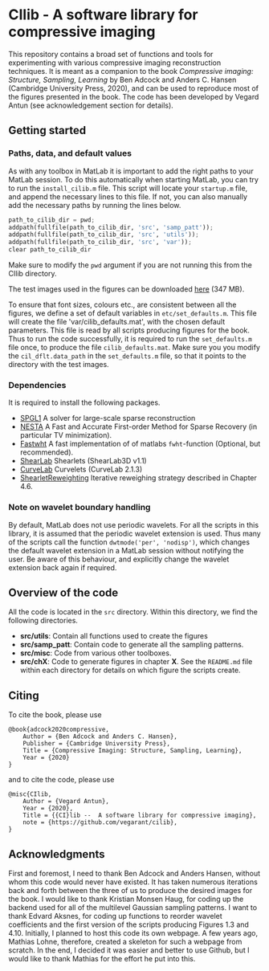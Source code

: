 # CIlib - A software library for compressive imaging 

This repository contains a broad set of functions and tools for experimenting with various compressive imaging reconstruction techniques. It is meant as a companion to the book  _Compressive imaging: Structure, Sampling, Learning_ by Ben Adcock and Anders C. Hansen (Cambridge University Press, 2020), and can be used to reproduce most of the figures presented in the book. The code has been developed by Vegard Antun (see acknowledgement section for details).

## Getting started

### Paths, data, and default values
As with any toolbox in MatLab it is important to add the right paths to your MatLab session. To do this automatically when starting MatLab, you can try to run the `install_cilib.m` file. This script will locate your `startup.m` file, and append the necessary lines to this file. If not, you can also manually add the necessary paths by running the lines below.
```python
path_to_cilib_dir = pwd;
addpath(fullfile(path_to_cilib_dir, 'src', 'samp_patt'));
addpath(fullfile(path_to_cilib_dir, 'src', 'utils'));
addpath(fullfile(path_to_cilib_dir, 'src', 'var'));
clear path_to_cilib_dir
```
Make sure to modify the `pwd` argument if you are not running this from the CIlib directory.

The test images used in the figures can be downloaded [here](https://www.mn.uio.no/math/english/people/aca/vegarant/cilib_data.zip) (347 MB).

To ensure that font sizes, colours etc., are consistent between all the figures, we define a set of default variables in `etc/set_defaults.m`. This file will create the file 'var/cilib_defaults.mat', with the chosen default parameters. This file is read by all scripts producing figures for the book. Thus to run the code successfully, it is required to run the `set_defaults.m` file once, to produce the file `cilib_defaults.mat`. Make sure you you modify the `cil_dflt.data_path` in the `set_defaults.m` file, so that it points to the directory with the test images.  

### Dependencies
It is required to install the following packages.

* [SPGL1](http://www.cs.ubc.ca/~mpf/spgl1/) A solver for large-scale sparse reconstruction
* [NESTA](http://statweb.stanford.edu/~candes/nesta/) A Fast and Accurate First-order Method for Sparse Recovery (in particular TV minimization).
* [Fastwht](https://bitbucket.org/vegarant/fastwht/) A fast implementation of
  of matlabs `fwht`-function (Optional, but recommended).
* [ShearLab](http://www3.math.tu-berlin.de/numerik/www.shearlab.org/) 
    Shearlets (ShearLab3D v1.1)
* [CurveLab](http://www.curvelet.org) Curvelets (CurveLab 2.1.3)
* [ShearletReweighting](https://github.com/jky-ma/ShearletReweighting) Iterative reweighing strategy described in Chapter 4.6.

### Note on wavelet boundary handling
By default, MatLab does not use periodic wavelets. For all the scripts in this library, it is assumed that the periodic wavelet extension is used. Thus many of the scripts call the function `dwtmode('per', 'nodisp')`, which changes the default wavelet extension in a MatLab session without notifying the user. Be aware of this behaviour, and explicitly change the wavelet extension back again if required.

## Overview of the code

All the code is located in the `src` directory. Within this directory, we find the following directories. 

* __src/utils__: Contain all functions used to create the figures
* __src/samp_patt__: Contain code to generate all the sampling patterns.
* __src/misc__: Code from various other toolboxes.
* __src/chX__: Code to generate figures in chapter __X__. See the `README.md` file within each directory for details on which figure the scripts create. 


## Citing 

To cite the book, please use
```
@book{adcock2020compressive,
	Author = {Ben Adcock and Anders C. Hansen},
	Publisher = {Cambridge University Press},
	Title = {Compressive Imaging: Structure, Sampling, Learning},
	Year = {2020}
}
```
and to cite the code, please use
```
@misc{CIlib,
	Author = {Vegard Antun},
	Year = {2020},
	Title = {{CI}lib --  A software library for compressive imaging},
	note = {https://github.com/vegarant/cilib},
}
```

## Acknowledgments
First and foremost, I need to thank Ben Adcock and Anders Hansen, without whom this code would never have existed. It has taken numerous iterations back and forth between the three of us to produce the desired images for the book. I would like to thank Kristian Monsen Haug, for coding up the backend used for all of the multilevel Gaussian sampling patterns. I want to thank Edvard Aksnes, for coding up functions to reorder wavelet coefficients and the first version of the scripts producing Figures 1.3 and 4.10. Initially, I planned to host this code its own webpage. A few years ago, Mathias Lohne, therefore, created a skeleton for such a webpage from scratch. In the end, I decided it was easier and better to use Github, but I would like to thank Mathias for the effort he put into this. 



